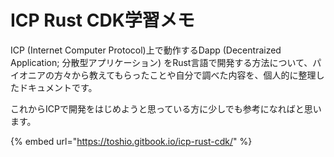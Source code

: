 # ICP Rust CDK学習メモ

ICP (Internet Computer Protocol)上で動作するDapp (Decentraized Application; 分散型アプリケーション) をRust言語で開発する方法について、パイオニアの方々から教えてもらったことや自分で調べた内容を、個人的に整理したドキュメントです。

これからICPで開発をはじめようと思っている方に少しでも参考になればと思います。

{% embed url="https://toshio.gitbook.io/icp-rust-cdk/" %}